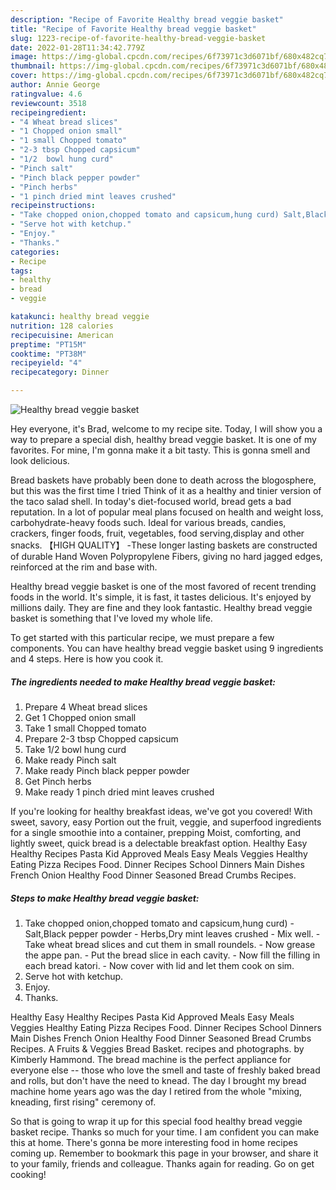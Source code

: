 ```yaml
---
description: "Recipe of Favorite Healthy bread veggie basket"
title: "Recipe of Favorite Healthy bread veggie basket"
slug: 1223-recipe-of-favorite-healthy-bread-veggie-basket
date: 2022-01-28T11:34:42.779Z
image: https://img-global.cpcdn.com/recipes/6f73971c3d6071bf/680x482cq70/healthy-bread-veggie-basket-recipe-main-photo.jpg
thumbnail: https://img-global.cpcdn.com/recipes/6f73971c3d6071bf/680x482cq70/healthy-bread-veggie-basket-recipe-main-photo.jpg
cover: https://img-global.cpcdn.com/recipes/6f73971c3d6071bf/680x482cq70/healthy-bread-veggie-basket-recipe-main-photo.jpg
author: Annie George
ratingvalue: 4.6
reviewcount: 3518
recipeingredient:
- "4 Wheat bread slices"
- "1 Chopped onion small"
- "1 small Chopped tomato"
- "2-3 tbsp Chopped capsicum"
- "1/2  bowl hung curd"
- "Pinch salt"
- "Pinch black pepper powder"
- "Pinch herbs"
- "1 pinch dried mint leaves crushed"
recipeinstructions:
- "Take chopped onion,chopped tomato and capsicum,hung curd) Salt,Black pepper powder Herbs,Dry mint leaves crushed Mix well. Take wheat bread slices and cut them in small roundels. Now grease the appe pan. Put the bread slice in each cavity. Now fill the filling in each bread katori. Now cover with lid and let them cook on sim."
- "Serve hot with ketchup."
- "Enjoy."
- "Thanks."
categories:
- Recipe
tags:
- healthy
- bread
- veggie

katakunci: healthy bread veggie 
nutrition: 128 calories
recipecuisine: American
preptime: "PT15M"
cooktime: "PT38M"
recipeyield: "4"
recipecategory: Dinner

---
```



![Healthy bread veggie basket](https://img-global.cpcdn.com/recipes/6f73971c3d6071bf/680x482cq70/healthy-bread-veggie-basket-recipe-main-photo.jpg)

Hey everyone, it's Brad, welcome to my recipe site. Today, I will show you a way to prepare a special dish, healthy bread veggie basket. It is one of my favorites. For mine, I'm gonna make it a bit tasty. This is gonna smell and look delicious.

Bread baskets have probably been done to death across the blogosphere, but this was the first time I tried Think of it as a healthy and tinier version of the taco salad shell. In today&#39;s diet-focused world, bread gets a bad reputation. In a lot of popular meal plans focused on health and weight loss, carbohydrate-heavy foods such. Ideal for various breads, candies, crackers, finger foods, fruit, vegetables, food serving,display and other snacks. 【HIGH QUALITY】 -These longer lasting baskets are constructed of durable Hand Woven Polypropylene Fibers, giving no hard jagged edges, reinforced at the rim and base with.

Healthy bread veggie basket is one of the most favored of recent trending foods in the world. It's simple, it is fast, it tastes delicious. It's enjoyed by millions daily. They are fine and they look fantastic. Healthy bread veggie basket is something that I've loved my whole life.


To get started with this particular recipe, we must prepare a few components. You can have healthy bread veggie basket using 9 ingredients and 4 steps. Here is how you cook it.

<!--inarticleads1-->

##### The ingredients needed to make Healthy bread veggie basket:

1. Prepare 4 Wheat bread slices
1. Get 1 Chopped onion small
1. Take 1 small Chopped tomato
1. Prepare 2-3 tbsp Chopped capsicum
1. Take 1/2  bowl hung curd
1. Make ready Pinch salt
1. Make ready Pinch black pepper powder
1. Get Pinch herbs
1. Make ready 1 pinch dried mint leaves crushed


If you&#39;re looking for healthy breakfast ideas, we&#39;ve got you covered! With sweet, savory, easy Portion out the fruit, veggie, and superfood ingredients for a single smoothie into a container, prepping Moist, comforting, and lightly sweet, quick bread is a delectable breakfast option. Healthy Easy Healthy Recipes Pasta Kid Approved Meals Easy Meals Veggies Healthy Eating Pizza Recipes Food. Dinner Recipes School Dinners Main Dishes French Onion Healthy Food Dinner Seasoned Bread Crumbs Recipes. 

<!--inarticleads2-->

##### Steps to make Healthy bread veggie basket:

1. Take chopped onion,chopped tomato and capsicum,hung curd) - Salt,Black pepper powder - Herbs,Dry mint leaves crushed - Mix well. - Take wheat bread slices and cut them in small roundels. - Now grease the appe pan. - Put the bread slice in each cavity. - Now fill the filling in each bread katori. - Now cover with lid and let them cook on sim.
1. Serve hot with ketchup.
1. Enjoy.
1. Thanks.


Healthy Easy Healthy Recipes Pasta Kid Approved Meals Easy Meals Veggies Healthy Eating Pizza Recipes Food. Dinner Recipes School Dinners Main Dishes French Onion Healthy Food Dinner Seasoned Bread Crumbs Recipes. A Fruits &amp; Veggies Bread Basket. recipes and photographs. by Kimberly Hammond. The bread machine is the perfect appliance for everyone else -- those who love the smell and taste of freshly baked bread and rolls, but don&#39;t have the need to knead. The day I brought my bread machine home years ago was the day I retired from the whole &#34;mixing, kneading, first rising&#34; ceremony of. 

So that is going to wrap it up for this special food healthy bread veggie basket recipe. Thanks so much for your time. I am confident you can make this at home. There's gonna be more interesting food in home recipes coming up. Remember to bookmark this page in your browser, and share it to your family, friends and colleague. Thanks again for reading. Go on get cooking!
